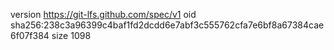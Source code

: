 version https://git-lfs.github.com/spec/v1
oid sha256:238c3a96399c4baf1fd2dcdd6e7abf3c555762cfa7e6bf8a67384cae6f07f384
size 1098
